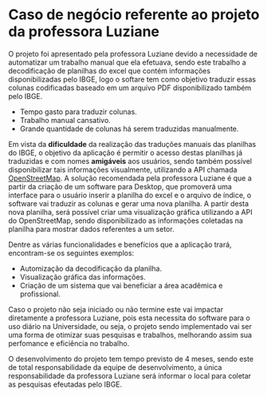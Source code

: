 # Caso de negócio referente ao projeto da professora Luziane

O projeto foi apresentado pela professora Luziane devido a necessidade de automatizar um trabalho manual que ela efetuava, sendo este trabalho a decodificação de planilhas do excel que contém informações disponibilizadas pelo IBGE, logo o softare tem como objetivo traduzir essas colunas codificadas baseado em um arquivo PDF disponibilizado também pelo IBGE.

- Tempo gasto para traduzir colunas.
- Trabalho manual cansativo.
- Grande quantidade de colunas há serem traduzidas manualmente.

Em vista da **dificuldade** da realização das traduções manuais das planilhas do IBGE, o objetivo da aplicação é permitir o acesso destas planilhas já traduzidas e com nomes **amigáveis** aos usuários, sendo também possível disponibilizar tais informações visualmente, utilizando a API chamada [OpenStreetMap](https://www.openstreetmap.org/about).
A solução recomendada pela professora Luziane é que a partir da criação de um software para Desktop, que promoverá uma interface para o usuário inserir a planilha do excel e o arquivo de índice, o software vai traduzir as colunas e gerar uma nova planilha. A partir desta nova planilha, será possível criar uma visualização gráfica utilizando a API do OpenStreetMap, sendo disponibilizado as informações coletadas na planilha para mostrar dados referentes a um setor.

Dentre as várias funcionalidades e benefícios que a aplicação trará, encontram-se os seguintes exemplos:

- Automização da decodificação da planilha.
- Visualização gráfica das informações.
- Criação de um sistema que vai beneficiar a área acadêmica e profissional.

Caso o projeto não seja iniciado ou não termine este vai impactar diretamente a professora Luziane, pois esta necessita do software para o uso diário na Universidade, ou seja, o projeto sendo implementado vai ser uma forma de otimizar suas pesquisas e trabalhos, melhorando assim sua perfomance e eficiência no trabalho.

O desenvolvimento do projeto tem tempo previsto de 4 meses, sendo este de total responsabilidade da equipe de desenvolvimento, a única responsabilidade da professora Luziane será informar o local para coletar as pesquisas efeutadas pelo IBGE.
